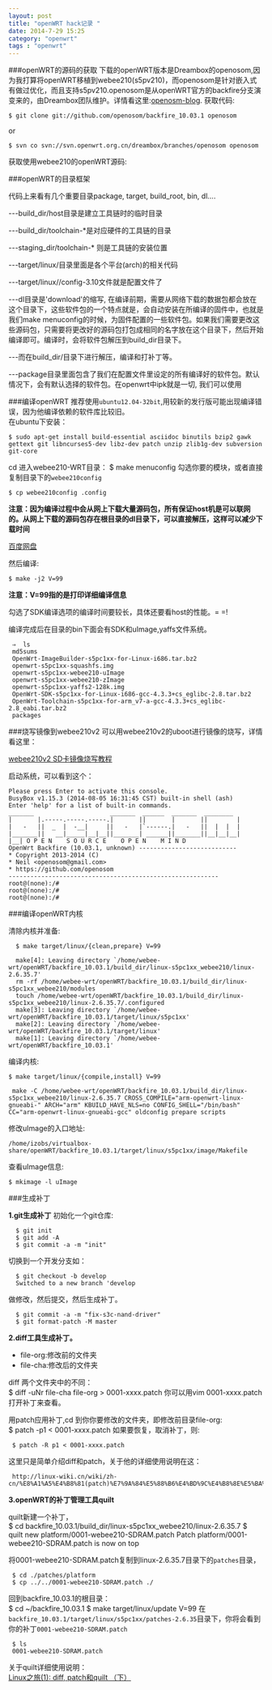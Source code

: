 ```yaml
---
layout: post
title: "openWRT hack记录 "
date: 2014-7-29 15:25
category: "openwrt"
tags : "openwrt"
---
```


###openWRT的源码的获取
下载的openWRT版本是Dreambox的openosom,因为我打算将openWRT移植到webee210(s5pv210)，而openosom是针对嵌入式有做过优化，而且支持s5pv210.openosom是从openWRT官方的backfire分支演变来的，由Dreambox团队维护。详情看这里:[openosm-blog](http://www.openosom.org/).
获取代码:

	$ git clone git://github.com/openosom/backfire_10.03.1 openosom

or

	$ svn co svn://svn.openwrt.org.cn/dreambox/branches/openosom openosom

获取使用webee210的openWRT源码:


###openWRT的目录框架

代码上来看有几个重要目录package, target, build_root, bin, dl....

---build_dir/host目录是建立工具链时的临时目录

---build_dir/toolchain-<arch>*是对应硬件的工具链的目录

---staging_dir/toolchain-<arch>* 则是工具链的安装位置

---target/linux/<platform>目录里面是各个平台(arch)的相关代码

---target/linux/<platform>/config-3.10文件就是配置文件了

---dl目录是'download'的缩写, 在编译前期，需要从网络下载的数据包都会放在这个目录下，这些软件包的一个特点就是，会自动安装在所编译的固件中，也就是我们make menuconfig的时候，为固件配置的一些软件包。如果我们需要更改这些源码包，只需要将更改好的源码包打包成相同的名字放在这个目录下，然后开始编译即可。编译时，会将软件包解压到build_dir目录下。

---而在build_dir/目录下进行解压，编译和打补丁等。

---package目录里面包含了我们在配置文件里设定的所有编译好的软件包。默认情况下，会有默认选择的软件包。在openwrt中ipk就是一切, 我们可以使用

###编译openWRT
推荐使用`ubuntu12.04-32bit`,用较新的发行版可能出现编译错误，因为他编译依赖的软件库比较旧。   
在ubuntu下安装：     

    $ sudo apt-get install build-essential asciidoc binutils bzip2 gawk gettext git libncurses5-dev libz-dev patch unzip zlib1g-dev subversion git-core


cd 进入webee210-WRT目录：
    $ make menuconfig
勾选你要的模块，或者直接复制目录下的`webee210config`

    $ cp webee210config .config

__注意：因为编译过程中会从网上下载大量源码包，所有保证host机是可以联网的。从网上下载的源码包存在根目录的dl目录下，可以直接解压，这样可以减少下载时间__

[百度网盘](http://pan.baidu.com/s/1bnH6UN9) 


然后编译:

    $ make -j2 V=99

__注意：V=99指的是打印详细编译信息__

勾选了SDK编译选项的编译时间要较长，具体还要看host的性能。= =!          

编译完成后在目录的bin下面会有SDK和uImage,yaffs文件系统。     

     ⇒  ls
     md5sums
     OpenWrt-ImageBuilder-s5pc1xx-for-Linux-i686.tar.bz2
     openwrt-s5pc1xx-squashfs.img
     openwrt-s5pc1xx-webee210-uImage
     openwrt-s5pc1xx-webee210-zImage
     openwrt-s5pc1xx-yaffs2-128k.img
     OpenWrt-SDK-s5pc1xx-for-Linux-i686-gcc-4.3.3+cs_eglibc-2.8.tar.bz2
     OpenWrt-Toolchain-s5pc1xx-for-arm_v7-a-gcc-4.3.3+cs_eglibc-2.8_eabi.tar.bz2
     packages
###烧写镜像到webee210v2
可以用webee210v2的uboot进行镜像的烧写，详情看这里：

[webee210v2 SD卡镜像烧写教程](http://bbs.smartwebee.com/forum/view/253)

启动系统，可以看到这个：
```
Please press Enter to activate this console.                                                                              
BusyBox v1.15.3 (2014-08-05 16:31:45 CST) built-in shell (ash)                                                            
Enter 'help' for a list of built-in commands.                                                                             
_______                     _______  ______  _______  ________                                                          
|       |.-----.-----.-----.|       ||       |       ||        |                                                         
|   -   ||  _  |  -__|     ||   -   |`------.|   -   ||  |  |  |                                                         
|_______||   __|_____|__|__||_______| ______||_______||__|__|__|                                                         
|__| O P E N    S O U R C E    O P E N    M I N D                                                               
OpenWrt Backfire (10.03.1, unknown) ---------------------------                                                          
* Copyright 2013-2014 (C)                                                                                               
* Neil <openosom@gmail.com>                                                                                             
* https://github.com/openosom                                                                                           
----------------------------------------------------------                                                               
root@(none):/#                                                                                                            
root@(none):/#                                                                                                            
root@(none):/# 

```

###编译openWRT内核

清除内核并准备:

      $ make target/linux/{clean,prepare} V=99
      
      make[4]: Leaving directory `/home/webee-wrt/openWRT/backfire_10.03.1/build_dir/linux-s5pc1xx_webee210/linux-2.6.35.7'
      rm -rf /home/webee-wrt/openWRT/backfire_10.03.1/build_dir/linux-s5pc1xx_webee210/modules
      touch /home/webee-wrt/openWRT/backfire_10.03.1/build_dir/linux-s5pc1xx_webee210/linux-2.6.35.7/.configured
      make[3]: Leaving directory `/home/webee-wrt/openWRT/backfire_10.03.1/target/linux/s5pc1xx'
      make[2]: Leaving directory `/home/webee-wrt/openWRT/backfire_10.03.1/target/linux'
      make[1]: Leaving directory `/home/webee-wrt/openWRT/backfire_10.03.1'


编译内核:

    $ make target/linux/{compile,install} V=99

     make -C /home/webee-wrt/openWRT/backfire_10.03.1/build_dir/linux-s5pc1xx_webee210/linux-2.6.35.7 CROSS_COMPILE="arm-openwrt-linux-gnueabi-" ARCH="arm" KBUILD_HAVE_NLS=no CONFIG_SHELL="/bin/bash" CC="arm-openwrt-linux-gnueabi-gcc" oldconfig prepare scripts


修改uImage的入口地址:

`/home/izobs/virtualbox-share/openWRT/backfire_10.03.1/target/linux/s5pc1xx/image/Makefile`

查看uImage信息:

	$ mkimage -l uImage

###生成补丁

__1.git生成补丁__
初始化一个git仓库:                   

      $ git init
      $ git add -A
      $ git commit -a -m "init"

切换到一个开发分支如：   

      $ git checkout -b develop
      Switched to a new branch 'develop

做修改，然后提交，然后生成补丁。                  

      $ git commit -a -m "fix-s3c-nand-driver"
      $ git format-patch -M master
      

__2.diff工具生成补丁。__

- file-org:修改前的文件夹
- file-cha:修改后的文件夹

diff 两个文件夹中的不同：              
     $ diff -uNr file-cha file-org > 0001-xxxx.patch
你可以用vim 0001-xxxx.patch打开补丁来查看。            

用patch应用补丁,cd 到你你要修改的文件夹，即修改前目录file-org:                    
     $ patch -p1 < 0001-xxxx.patch
如果要恢复，取消补丁，则:                

     $ patch -R p1 < 0001-xxxx.patch

这里只是简单介绍diff和patch，关于他的详细使用说明在这：                       

     http://linux-wiki.cn/wiki/zh-cn/%E8%A1%A5%E4%B8%81(patch)%E7%9A%84%E5%88%B6%E4%BD%9C%E4%B8%8E%E5%BA%94%E7%94%A8 

__3.openWRT的补丁管理工具quilt__

quilt新建一个补丁，                         
     $ cd backfire_10.03.1/build_dir/linux-s5pc1xx_webee210/linux-2.6.35.7
     $ quilt new platform/0001-webee210-SDRAM.patch
     Patch platform/0001-webee210-SDRAM.patch is now on top                        

将0001-webee210-SDRAM.patch复制到linux-2.6.35.7目录下的`patches`目录，              

     $ cd ./patches/platform
     $ cp ../../0001-webee210-SDRAM.patch ./

回到backfire_10.03.1的根目录：                    
     $ cd ~/backfire_10.03.1
     $ make target/linux/update V=99
在`backfire_10.03.1/target/linux/s5pc1xx/patches-2.6.35`目录下，你将会看到你的补丁`0001-webee210-SDRAM.patch`

     $ ls
     0001-webee210-SDRAM.patch
关于quilt详细使用说明：                      
[Linux之旅(1): diff, patch和quilt （下）](http://blog.csdn.net/fmddlmyy/article/details/2140097 ) 








